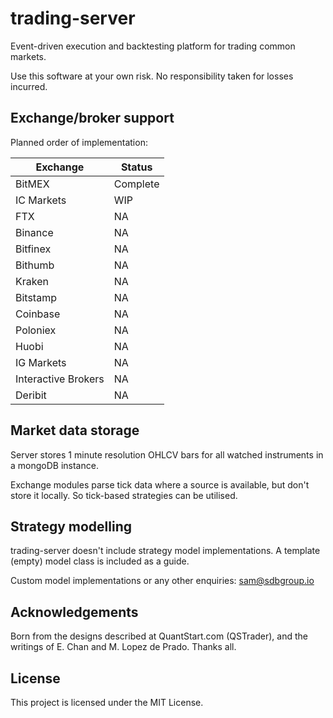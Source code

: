 # trading-server
Event-driven execution and backtesting platform for trading common markets.

Use this software at your own risk. No responsibility taken for losses incurred.

## Exchange/broker support

Planned order of implementation:

Exchange | Status
-------|---------
BitMEX | Complete
IC Markets | WIP
FTX | NA
Binance | NA
Bitfinex | NA
Bithumb | NA
Kraken | NA
Bitstamp | NA
Coinbase | NA
Poloniex| NA
Huobi | NA
IG Markets | NA
Interactive Brokers | NA
Deribit | NA

## Market data storage
Server stores 1 minute resolution OHLCV bars for all watched instruments in a mongoDB instance. 

Exchange modules parse tick data where a source is available, but don't store it locally. So tick-based strategies can be utilised.

## Strategy modelling
trading-server doesn't include strategy model implementations. A template (empty) model class is included as a guide. 

Custom model implementations or any other enquiries: sam@sdbgroup.io 

## Acknowledgements
Born from the designs described at QuantStart.com (QSTrader), and the writings of E. Chan and M. Lopez de Prado. Thanks all.

## License
This project is licensed under the MIT License.
